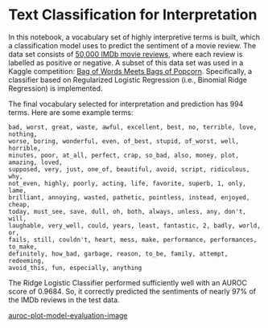 # Text Classification for Interpretation

In this notebook, a vocabulary set of highly interpretive terms is built, which a classification model uses to predict the sentiment of a movie review. The data set consists of [50,000 IMDb movie reviews](https://github.com/wjonasreger/data/blob/main/imdb_reviews.tsv), where each review is labelled as positive or negative. A subset of this data set was used in a Kaggle competition: [Bag of Words Meets Bags of Popcorn](https://www.kaggle.com/c/word2vec-nlp-tutorial). Specifically, a classifier based on Regularized Logistic Regression (i.e., Binomial Ridge Regression) is implemented.

The final vocabulary selected for interpretation and prediction has 994 terms. Here are some example terms:
```
bad, worst, great, waste, awful, excellent, best, no, terrible, love, nothing,
worse, boring, wonderful, even, of_best, stupid, of_worst, well, horrible,
minutes, poor, at_all, perfect, crap, so_bad, also, money, plot, amazing, loved,
supposed, very, just, one_of, beautiful, avoid, script, ridiculous, why,
not_even, highly, poorly, acting, life, favorite, superb, 1, only, lame,
brilliant, annoying, wasted, pathetic, pointless, instead, enjoyed, cheap,
today, must_see, save, dull, oh, both, always, unless, any, don't, will,
laughable, very_well, could, years, least, fantastic, 2, badly, world, or,
fails, still, couldn't, heart, mess, make, performance, performances, to_make,
definitely, how_bad, garbage, reason, to_be, family, attempt, redeeming,
avoid_this, fun, especially, anything
```

The Ridge Logistic Classifier performed sufficiently well with an AUROC score of 0.9684. So, it correctly predicted the sentiments of nearly 97% of the IMDb reviews in the test data.

[auroc-plot-model-evaluation-image](https://raw.githubusercontent.com/wjonasreger/text_classification_interpretation/main/text_classification_interpretation_files/figure-html/model%20evaluations-1.png)

